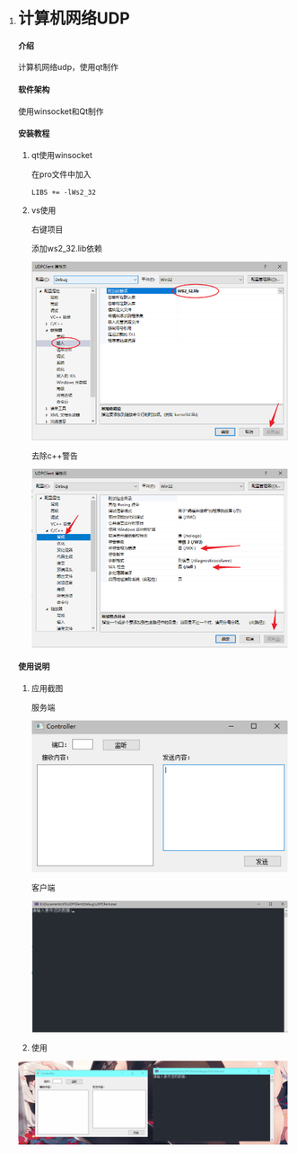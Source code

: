 1.  # 计算机网络UDP

    #### 介绍

    计算机网络udp，使用qt制作

    #### 软件架构

    使用winsocket和Qt制作


    #### 安装教程

    1.  qt使用winsocket

        在pro文件中加入

        ```
        LIBS += -lWs2_32
        ```

    2.  vs使用

        右键项目

        添加ws2_32.lib依赖

        ![image-20201101215918670](./pic/image-20201101215918670.png)

        去除c++警告

        ![image-20201101220046983](./pic/image-20201101220046983.png)

    #### 使用说明

    1.  应用截图

        服务端

        ![image-20201101201441808](./pic/image-20201101201441808.png)

        客户端

        ![image-20201101201825400](./pic/image-20201101201825400.png)

    

    2.  使用

    ![UDP](./pic/UDP.gif)

    

    
